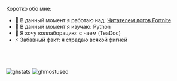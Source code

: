 <!---
**SpongerProfile** это ✨_уникальный_✨ репозиторий `README.md` отвечает за главную страницу моего профиля.

-->
Коротко обо  мне:

- 🔭 В данный момент я работаю над: [Читателем логов Fortnite](https://github.com/SpongerXD/FortLogReader)
- 🌱 В данный момент я изучаю: Python
- 👯 Я хочу коллаборацию: с чаем (TeaDoc)
- ⚡ Забавный факт: я страдаю всякой фигней

<br />
<br />

![ghstats](https://github-readme-stats.vercel.app/api?username=SpongerXD&theme=dark&show_icons=true)
![ghmostused](https://github-readme-stats.vercel.app/api/top-langs/?username=SpongerXD&layout=compact&hide=html)
